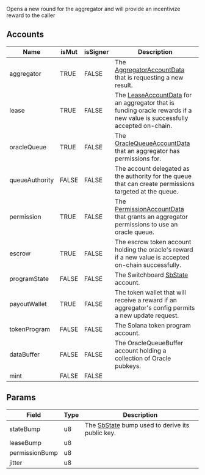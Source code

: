 Opens a new round for the aggregator and will provide an incentivize reward to the caller

## Accounts
|Name|isMut|isSigner|Description|
|--|--|--|--|
| aggregator | TRUE | FALSE | The [AggregatorAccountData](/idl/accounts/AggregatorAccountData) that is requesting a new result. | 
| lease | TRUE | FALSE | The [LeaseAccountData](/idl/accounts/LeaseAccountData) for an aggregator that is funding oracle rewards if a new value is successfully accepted on-chain. | 
| oracleQueue | TRUE | FALSE | The [OracleQueueAccountData](/idl/accounts/OracleQueueAccountData) that an aggregator has permissions for. | 
| queueAuthority | FALSE | FALSE | The account delegated as the authority for the queue that can create permissions targeted at the queue. | 
| permission | TRUE | FALSE | The [PermissionAccountData](/idl/accounts/PermissionAccountData) that grants an aggregator permissions to use an oracle queue. | 
| escrow | TRUE | FALSE | The escrow token account holding the oracle's reward if a new value is accepted on-chain successfully. | 
| programState | FALSE | FALSE | The Switchboard [SbState](/idl/accounts/SbState) account. | 
| payoutWallet | TRUE | FALSE | The token wallet that will receive a reward if an aggregator's config permits a new update request. | 
| tokenProgram | FALSE | FALSE | The Solana token program account. | 
| dataBuffer | FALSE | FALSE | The OracleQueueBuffer account holding a collection of Oracle pubkeys. | 
| mint | FALSE | FALSE |  | 
## Params
|Field|Type|Description|
|--|--|--|
| stateBump |  u8 | The [SbState](/idl/accounts/SbState) bump used to derive its public key. |
| leaseBump |  u8 |  |
| permissionBump |  u8 |  |
| jitter |  u8 |  |
